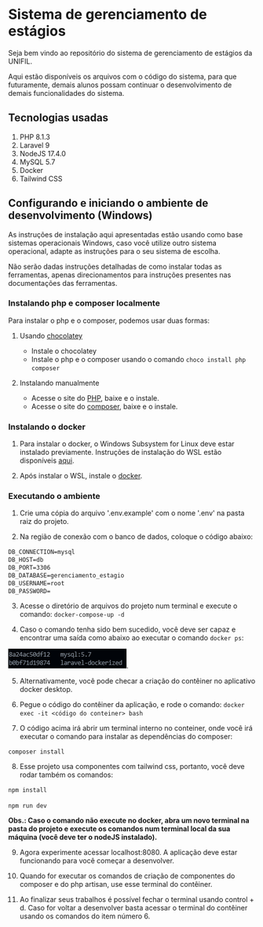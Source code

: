 # Sistema de gerenciamento de estágios

Seja bem vindo ao repositório do sistema de gerenciamento de estágios da UNIFIL.

Aqui estão disponíveis os arquivos com o código do sistema, para que futuramente, demais alunos possam continuar o desenvolvimento de demais funcionalidades do sistema.

## Tecnologias usadas

1. PHP 8.1.3
2. Laravel 9
3. NodeJS 17.4.0
3. MySQL 5.7
4. Docker
5. Tailwind CSS

## Configurando e iniciando o ambiente de desenvolvimento (Windows)

As instruções de instalação aqui apresentadas estão usando como base sistemas operacionais Windows, caso você utilize outro sistema operacional, adapte as instruções para o seu sistema de escolha.

Não serão dadas instruções detalhadas de como instalar todas as ferramentas, apenas direcionamentos para instruções presentes nas documentações das ferramentas.

### Instalando php e composer localmente
Para instalar o php e o composer, podemos usar duas formas:

1. Usando [chocolatey](https://chocolatey.org/install)
    - Instale o chocolatey
    - Instale o php e o composer usando o comando
    `choco install php composer`

2. Instalando manualmente
    - Acesse o site do [PHP](https://windows.php.net/download#php-8.0), baixe e o instale.
    - Acesse o site do [composer](https://getcomposer.org/download/), baixe e o instale.

### Instalando o docker

1. Para instalar o docker, o Windows Subsystem for Linux deve estar instalado previamente. Instruções de instalação do WSL estão disponíveis [aqui](https://docs.microsoft.com/pt-br/windows/wsl/install).

2. Após instalar o WSL, instale o [docker](https://www.docker.com/get-started).

### Executando o ambiente

1. Crie uma cópia do arquivo '.env.example' com o nome '.env' na pasta raiz do projeto.

2. Na região de conexão com o banco de dados, coloque o código abaixo:
```
DB_CONNECTION=mysql
DB_HOST=db
DB_PORT=3306
DB_DATABASE=gerenciamento_estagio
DB_USERNAME=root
DB_PASSWORD=
```

3. Acesse o diretório de arquivos do projeto num terminal e execute o comando:
`docker-compose-up -d`

4. Caso o comando tenha sido bem sucedido, você deve ser capaz e encontrar uma saída como abaixo ao executar o comando `docker ps`:

![resultado-docker-ps](readme-images\docker-ps-result.png).

5. Alternativamente, você pode checar a criação do contêiner no aplicativo docker desktop.

6. Pegue o código do contêiner da aplicação, e rode o comando: 
`docker exec -it <código do conteiner> bash`

7. O código acima irá abrir um terminal interno no conteiner, onde você irá executar o comando para instalar as dependências do composer:

```
composer install
```

8. Esse projeto usa componentes com tailwind css, portanto, você deve rodar também os comandos:

```
npm install

npm run dev
```
**Obs.: Caso o comando não execute no docker, abra um novo terminal na pasta do projeto e execute os comandos num terminal local da sua máquina (você deve ter o nodeJS instalado).**

9. Agora experimente acessar localhost:8080. A aplicação deve estar funcionando para você começar a desenvolver.

10. Quando for executar os comandos de criação de componentes do composer e do php artisan, use esse terminal do contêiner.

11. Ao finalizar seus trabalhos é possível fechar o terminal usando control + d. Caso for voltar a desenvolver basta acessar o terminal do contêiner usando os comandos do item número 6.


